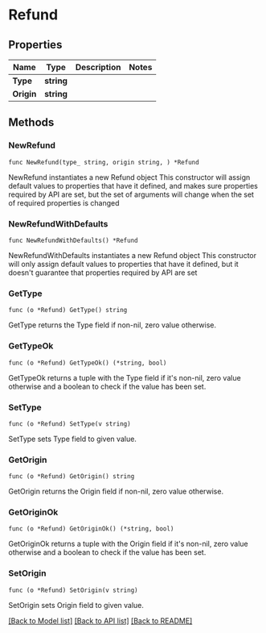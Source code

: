 # Refund

## Properties

Name | Type | Description | Notes
------------ | ------------- | ------------- | -------------
**Type** | **string** |  | 
**Origin** | **string** |  | 

## Methods

### NewRefund

`func NewRefund(type_ string, origin string, ) *Refund`

NewRefund instantiates a new Refund object
This constructor will assign default values to properties that have it defined,
and makes sure properties required by API are set, but the set of arguments
will change when the set of required properties is changed

### NewRefundWithDefaults

`func NewRefundWithDefaults() *Refund`

NewRefundWithDefaults instantiates a new Refund object
This constructor will only assign default values to properties that have it defined,
but it doesn't guarantee that properties required by API are set

### GetType

`func (o *Refund) GetType() string`

GetType returns the Type field if non-nil, zero value otherwise.

### GetTypeOk

`func (o *Refund) GetTypeOk() (*string, bool)`

GetTypeOk returns a tuple with the Type field if it's non-nil, zero value otherwise
and a boolean to check if the value has been set.

### SetType

`func (o *Refund) SetType(v string)`

SetType sets Type field to given value.


### GetOrigin

`func (o *Refund) GetOrigin() string`

GetOrigin returns the Origin field if non-nil, zero value otherwise.

### GetOriginOk

`func (o *Refund) GetOriginOk() (*string, bool)`

GetOriginOk returns a tuple with the Origin field if it's non-nil, zero value otherwise
and a boolean to check if the value has been set.

### SetOrigin

`func (o *Refund) SetOrigin(v string)`

SetOrigin sets Origin field to given value.



[[Back to Model list]](../README.md#documentation-for-models) [[Back to API list]](../README.md#documentation-for-api-endpoints) [[Back to README]](../README.md)


